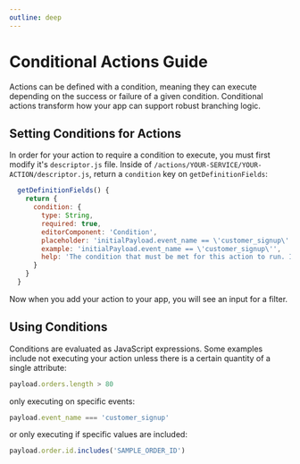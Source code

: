 ```yaml
---
outline: deep
---
```


# Conditional Actions Guide
Actions can be defined with a condition, meaning they can execute depending on the success or failure of a given condition. Conditional actions transform how your app can support robust branching logic. 

## Setting Conditions for Actions
In order for your action to require a condition to execute, you must first modify it's `descriptor.js` file. Inside of `/actions/YOUR-SERVICE/YOUR-ACTION/descriptor.js`, return a `condition` key on `getDefinitionFields`:

```javascript
  getDefinitionFields() {
    return {
      condition: {
        type: String,
        required: true,
        editorComponent: 'Condition',
        placeholder: 'initialPayload.event_name == \'customer_signup\'',
        example: 'initialPayload.event_name == \'customer_signup\'',
        help: 'The condition that must be met for this action to run. If the condition is not met, the action will be skipped.'
      }
    }
  }
```
Now when you add your action to your app, you will see an input for a filter.
## Using Conditions
Conditions are evaluated as JavaScript expressions. Some examples include not executing your action unless there is a certain quantity of a single attribute:

```javascript
payload.orders.length > 80
```
only executing on specific events:

```javascript
payload.event_name === 'customer_signup'
```
or only executing if specific values are included:

```javascript
payload.order.id.includes('SAMPLE_ORDER_ID')
```